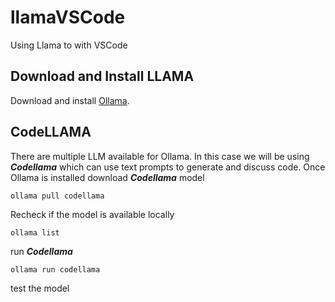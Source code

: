 # llamaVSCode
Using Llama to with VSCode

## Download and Install LLAMA

Download and install [Ollama](https://ollama.com/download). 

## CodeLLAMA

There are multiple LLM available for Ollama. In this case we will be using __*Codellama*__ which can use text prompts to generate and discuss code. Once Ollama is installed download  __*Codellama*__ model
```
ollama pull codellama
```

Recheck if the model is available locally

```
ollama list
```

run __*Codellama*__

```
ollama run codellama
```

test the model 
